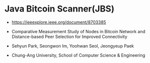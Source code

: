 # Java Bitcoin Scanner(JBS)

* https://ieeexplore.ieee.org/document/8703385

* Comparative Measurement Study of Nodes in Bitcoin Network and Distance-based Peer Selection for Improved Connectivity

* Sehyun Park, Seongwon Im, Yoohwan Seol, Jeongyeup Paek

* Chung-Ang University, School of Computer Science & Engineering
